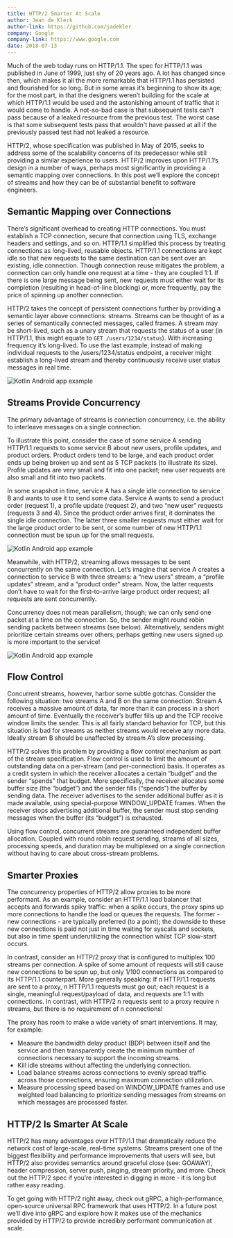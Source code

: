 ```yaml
---
title: HTTP/2 Smarter At Scale
author: Jean de Klerk
author-link: https://github.com/jadekler
company: Google
company-link: https://www.google.com
date: 2018-07-13
---
```


Much of the web today runs on HTTP/1.1. The spec for HTTP/1.1 was published in June of 1999, just shy of 20 years ago. A lot has changed since then, which makes it all the more remarkable that HTTP/1.1 has persisted and flourished for so long. But in some areas it’s beginning to show its age; for the most part, in that the designers weren’t building for the scale at which HTTP/1.1 would be used and the astonishing amount of traffic that it would come to handle. A not-so-bad case is that subsequent tests can't pass because of a leaked resource from the previous test. The worst case is that some subsequent tests pass that wouldn't have passed at all if the previously passed test had not leaked a resource.

<!--more-->

HTTP/2, whose specification was published in May of 2015, seeks to address some of the scalability concerns of its predecessor while still providing a similar experience to users. HTTP/2 improves upon HTTP/1.1’s design in a number of ways, perhaps most significantly in providing a semantic mapping over connections. In this post we’ll explore the concept of streams and how they can be of substantial benefit to software engineers.

## Semantic Mapping over Connections

There’s significant overhead to creating HTTP connections. You must establish a TCP connection, secure that connection using TLS, exchange headers and settings, and so on. HTTP/1.1 simplified this process by treating connections as long-lived, reusable objects. HTTP/1.1 connections are kept idle so that new requests to the same destination can be sent over an existing, idle connection. Though connection reuse mitigates the problem, a connection can only handle one request at a time - they are coupled 1:1. If there is one large message being sent, new requests must either wait for its completion (resulting in head-of-line blocking) or, more frequently, pay the price of spinning up another connection.

HTTP/2 takes the concept of persistent connections further by providing a semantic layer above connections: streams. Streams can be thought of as a series of semantically connected messages, called frames. A stream may be short-lived, such as a unary stream that requests the status of a user (in HTTP/1.1, this might equate to `GET /users/1234/status`). With increasing frequency it’s long-lived. To use the last example, instead of making individual requests to the /users/1234/status endpoint, a receiver might establish a long-lived stream and thereby continuously receive user status messages in real time.

![Kotlin Android app example](/img/conn_stream_frame_mapping.png)

## Streams Provide Concurrency

The primary advantage of streams is connection concurrency, i.e. the ability to interleave messages on a single connection.

To illustrate this point, consider the case of some service A sending HTTP/1.1 requests to some service B about new users, profile updates, and product orders. Product orders tend to be large, and each product order ends up being broken up and sent as 5 TCP packets (to illustrate its size). Profile updates are very small and fit into one packet; new user requests are also small and fit into two packets.

In some snapshot in time, service A has a single idle connection to service B and wants to use it to send some data. Service A wants to send a product order (request 1), a profile update (request 2), and two “new user” requests (requests 3 and 4). Since the product order arrives first, it dominates the single idle connection. The latter three smaller requests must either wait for the large product order to be sent, or some number of new HTTP/1.1 connection must be spun up for the small requests.

![Kotlin Android app example](/img/http2_queue_3.png)

Meanwhile, with HTTP/2, streaming allows messages to be sent concurrently on the same connection. Let’s imagine that service A creates a connection to service B with three streams: a “new users” stream, a “profile updates” stream, and a “product order” stream. Now, the latter requests don’t have to wait for the first-to-arrive large product order request; all requests are sent concurrently.

Concurrency does not mean parallelism, though; we can only send one packet at a time on the connection. So, the sender might round robin sending packets between streams (see below). Alternatively, senders might prioritize certain streams over others; perhaps getting new users signed up is more important to the service!

![Kotlin Android app example](/img/http2_round_robin.png)

## Flow Control

Concurrent streams, however, harbor some subtle gotchas. Consider the following situation: two streams A and B on the same connection. Stream A receives a massive amount of data, far more than it can process in a short amount of time. Eventually the receiver’s buffer fills up and the TCP receive window limits the sender. This is all fairly standard behavior for TCP, but this situation is bad for streams as neither streams would receive any more data. Ideally stream B should be unaffected by stream A’s slow processing.

HTTP/2 solves this problem by providing a flow control mechanism as part of the stream specification. Flow control is used to limit the amount of outstanding data on a per-stream (and per-connection) basis. It operates as a credit system in which the receiver allocates a certain “budget” and the sender “spends” that budget. More specifically, the receiver allocates some buffer size (the “budget”) and the sender fills (“spends”) the buffer by sending data. The receiver advertises to the sender additional buffer as it is made available, using special-purpose WINDOW_UPDATE frames. When the receiver stops advertising additional buffer, the sender must stop sending messages when the buffer (its “budget”) is exhausted.

Using flow control, concurrent streams are guaranteed independent buffer allocation. Coupled with round robin request sending, streams of all sizes, processing speeds, and duration may be multiplexed on a single connection without having to care about cross-stream problems.

## Smarter Proxies

The concurrency properties of HTTP/2 allow proxies to be more performant. As an example, consider an HTTP/1.1 load balancer that accepts and forwards spiky traffic: when a spike occurs, the proxy spins up more connections to handle the load or queues the requests. The former - new connections - are typically preferred (to a point); the downside to these new connections is paid not just in time waiting for syscalls and sockets, but also in time spent underutilizing the connection whilst TCP slow-start occurs.

In contrast, consider an HTTP/2 proxy that is configured to multiplex 100 streams per connection. A spike of some amount of requests will still cause new connections to be spun up, but only 1/100 connections as compared to its HTTP/1.1 counterpart. More generally speaking: If n HTTP/1.1 requests are sent to a proxy, n HTTP/1.1 requests must go out; each request is a single, meaningful request/payload of data, and requests are 1:1 with connections. In contrast, with HTTP/2 n requests sent to a proxy require n streams, but there is no requirement of n connections!

The proxy has room to make a wide variety of smart interventions. It may, for example:

- Measure the bandwidth delay product (BDP) between itself and the service and then transparently create the minimum number of connections necessary to support the incoming streams.
- Kill idle streams without affecting the underlying connection.
- Load balance streams across connections to evenly spread traffic across those connections, ensuring maximum connection utilization.
- Measure processing speed based on WINDOW_UPDATE frames and use weighted load balancing to prioritize sending messages from streams on which messages are processed faster.

## HTTP/2 Is Smarter At Scale

HTTP/2 has many advantages over HTTP/1.1 that dramatically reduce the network cost of large-scale, real-time systems. Streams present one of the biggest flexibility and performance improvements that users will see, but HTTP/2 also provides semantics around graceful close (see: GOAWAY), header compression, server push, pinging, stream priority, and more. Check out the HTTP/2 spec if you’re interested in digging in more - it is long but rather easy reading.

To get going with HTTP/2 right away, check out gRPC, a high-performance, open-source universal RPC framework that uses HTTP/2. In a future post we’ll dive into gRPC and explore how it makes use of the mechanics provided by HTTP/2 to provide incredibly performant communication at scale.
